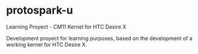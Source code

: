 # protospark-u
Learning Proyect - CM11 Kernel for HTC Desire X

Development proyect for learning purposes, based on the development of a working kernel for HTC Desire X.
